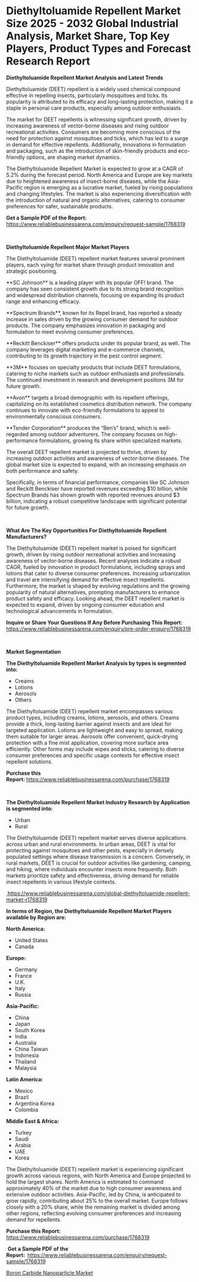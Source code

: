 <p><h1>Diethyltoluamide Repellent Market Size 2025 - 2032 Global Industrial Analysis, Market Share, Top Key Players, Product Types and Forecast Research Report</h1></p><p><strong>Diethyltoluamide Repellent Market Analysis and Latest Trends</strong></p>
<p><p>Diethyltoluamide (DEET) repellent is a widely used chemical compound effective in repelling insects, particularly mosquitoes and ticks. Its popularity is attributed to its efficacy and long-lasting protection, making it a staple in personal care products, especially among outdoor enthusiasts. </p><p>The market for DEET repellents is witnessing significant growth, driven by increasing awareness of vector-borne diseases and rising outdoor recreational activities. Consumers are becoming more conscious of the need for protection against mosquitoes and ticks, which has led to a surge in demand for effective repellents. Additionally, innovations in formulation and packaging, such as the introduction of skin-friendly products and eco-friendly options, are shaping market dynamics.</p><p>The Diethyltoluamide Repellent Market is expected to grow at a CAGR of 5.2% during the forecast period. North America and Europe are key markets due to heightened awareness of insect-borne diseases, while the Asia-Pacific region is emerging as a lucrative market, fueled by rising populations and changing lifestyles. The market is also experiencing diversification with the introduction of natural and organic alternatives, catering to consumer preferences for safer, sustainable products.</p></p>
<p><strong>Get a Sample PDF of the Report:&nbsp;</strong> <a href="https://www.reliablebusinessarena.com/enquiry/request-sample/1768319?utm_campaign=1143&utm_medium=2&utm_source=Github&utm_content=ia&utm_term=02022025&utm_id=diethyltoluamide-repellent">https://www.reliablebusinessarena.com/enquiry/request-sample/1768319</a></p>
<p>&nbsp;</p>
<p><strong>Diethyltoluamide Repellent Major Market Players</strong></p>
<p><p>The Diethyltoluamide (DEET) repellent market features several prominent players, each vying for market share through product innovation and strategic positioning. </p><p>**SC Johnson** is a leading player with its popular OFF! brand. The company has seen consistent growth due to its strong brand recognition and widespread distribution channels, focusing on expanding its product range and enhancing efficacy.</p><p>**Spectrum Brands**, known for its Repel brand, has reported a steady increase in sales driven by the growing consumer demand for outdoor products. The company emphasizes innovation in packaging and formulation to meet evolving consumer preferences.</p><p>**Reckitt Benckiser** offers products under its popular brand, as well. The company leverages digital marketing and e-commerce channels, contributing to its growth trajectory in the pest control segment.</p><p>**3M** focuses on specialty products that include DEET formulations, catering to niche markets such as outdoor enthusiasts and professionals. The continued investment in research and development positions 3M for future growth.</p><p>**Avon** targets a broad demographic with its repellent offerings, capitalizing on its established cosmetics distribution network. The company continues to innovate with eco-friendly formulations to appeal to environmentally conscious consumers.</p><p>**Tender Corporation** produces the “Ben’s” brand, which is well-regarded among outdoor adventurers. The company focuses on high-performance formulations, growing its share within specialized markets.</p><p>The overall DEET repellent market is projected to thrive, driven by increasing outdoor activities and awareness of vector-borne diseases. The global market size is expected to expand, with an increasing emphasis on both performance and safety.</p><p>Specifically, in terms of financial performance, companies like SC Johnson and Reckitt Benckiser have reported revenues exceeding $10 billion, while Spectrum Brands has shown growth with reported revenues around $3 billion, indicating a robust competitive landscape with significant potential for future growth.</p></p>
<p>&nbsp;</p>
<p><strong>What Are The Key Opportunities For Diethyltoluamide Repellent Manufacturers?</strong></p>
<p><p>The Diethyltoluamide (DEET) repellent market is poised for significant growth, driven by rising outdoor recreational activities and increasing awareness of vector-borne diseases. Recent analyses indicate a robust CAGR, fueled by innovation in product formulations, including sprays and lotions that cater to diverse consumer preferences. Increasing urbanization and travel are intensifying demand for effective insect repellents. Furthermore, the market is shaped by evolving regulations and the growing popularity of natural alternatives, prompting manufacturers to enhance product safety and efficacy. Looking ahead, the DEET repellent market is expected to expand, driven by ongoing consumer education and technological advancements in formulation.</p></p>
<p><strong>Inquire or Share Your Questions If Any Before Purchasing This Report:</strong> <a href="https://www.reliablebusinessarena.com/enquiry/pre-order-enquiry/1768319?utm_campaign=1143&utm_medium=2&utm_source=Github&utm_content=ia&utm_term=02022025&utm_id=diethyltoluamide-repellent">https://www.reliablebusinessarena.com/enquiry/pre-order-enquiry/1768319</a></p>
<p>&nbsp;</p>
<p><strong>Market Segmentation</strong></p>
<p><strong>The Diethyltoluamide Repellent Market Analysis by types is segmented into:</strong></p>
<p><ul><li>Creams</li><li>Lotions</li><li>Aerosols</li><li>Others</li></ul></p>
<p><p>The Diethyltoluamide (DEET) repellent market encompasses various product types, including creams, lotions, aerosols, and others. Creams provide a thick, long-lasting barrier against insects and are ideal for targeted application. Lotions are lightweight and easy to spread, making them suitable for larger areas. Aerosols offer convenient, quick-drying protection with a fine mist application, covering more surface area efficiently. Other forms may include wipes and sticks, catering to diverse consumer preferences and specific usage contexts for effective insect repellent solutions.</p></p>
<p><strong>Purchase this Report:&nbsp;</strong><a href="https://www.reliablebusinessarena.com/purchase/1768319?utm_campaign=1143&utm_medium=2&utm_source=Github&utm_content=ia&utm_term=02022025&utm_id=diethyltoluamide-repellent">https://www.reliablebusinessarena.com/purchase/1768319</a></p>
<p>&nbsp;</p>
<p><strong>The Diethyltoluamide Repellent Market Industry Research by Application is segmented into:</strong></p>
<p><ul><li>Urban</li><li>Rural</li></ul></p>
<p><p>The Diethyltoluamide (DEET) repellent market serves diverse applications across urban and rural environments. In urban areas, DEET is vital for protecting against mosquitoes and other pests, especially in densely populated settings where disease transmission is a concern. Conversely, in rural markets, DEET is crucial for outdoor activities like gardening, camping, and hiking, where individuals encounter insects more frequently. Both markets prioritize safety and effectiveness, driving demand for reliable insect repellents in various lifestyle contexts.</p></p>
<p><a href="https://www.reliablebusinessarena.com/global-diethyltoluamide-repellent-market-r1768319?utm_campaign=1143&utm_medium=2&utm_source=Github&utm_content=ia&utm_term=02022025&utm_id=diethyltoluamide-repellent">&nbsp;https://www.reliablebusinessarena.com/global-diethyltoluamide-repellent-market-r1768319</a></p>
<p><strong>In terms of Region, the Diethyltoluamide Repellent Market Players available by Region are:</strong></p>
<p>
    <p> <strong> North America: </strong>
        <ul>
            <li>United States</li>
            <li>Canada</li>
        </ul>
        </p> 
    <p> <strong> Europe: </strong>
        <ul>
            <li>Germany</li>
            <li>France</li>
            <li>U.K.</li>
            <li>Italy</li>
            <li>Russia</li>
        </ul>
        </p> 
    <p> <strong> Asia-Pacific: </strong>
        <ul>
            <li>China</li>
            <li>Japan</li>
            <li>South Korea</li>
            <li>India</li>
            <li>Australia</li>
            <li>China Taiwan</li>
            <li>Indonesia</li>
            <li>Thailand</li>
            <li>Malaysia</li>
        </ul>
        </p> 
    <p> <strong> Latin America: </strong>
        <ul>
            <li>Mexico</li>
            <li>Brazil</li>
            <li>Argentina Korea</li>
            <li>Colombia</li>
        </ul>
        </p> 
    <p> <strong> Middle East & Africa: </strong>
        <ul>
            <li>Turkey</li>
            <li>Saudi</li>
            <li>Arabia</li>
            <li>UAE</li>
            <li>Korea</li>
        </ul>
    </p>
    </p>
<p><p>The Diethyltoluamide (DEET) repellent market is experiencing significant growth across various regions, with North America and Europe projected to hold the largest shares. North America is estimated to command approximately 40% of the market due to high consumer awareness and extensive outdoor activities. Asia-Pacific, led by China, is anticipated to grow rapidly, contributing about 25% to the overall market. Europe follows closely with a 20% share, while the remaining market is divided among other regions, reflecting evolving consumer preferences and increasing demand for repellents.</p></p>
<p><strong>Purchase this Report: </strong><a href="https://www.reliablebusinessarena.com/purchase/1768319?utm_campaign=1143&utm_medium=2&utm_source=Github&utm_content=ia&utm_term=02022025&utm_id=diethyltoluamide-repellent">https://www.reliablebusinessarena.com/purchase/1768319</a></p>
<p>&nbsp;<strong>Get a Sample PDF of the Report:&nbsp;&nbsp;</strong><a href="https://www.reliablebusinessarena.com/enquiry/request-sample/1768319?utm_campaign=1143&utm_medium=2&utm_source=Github&utm_content=ia&utm_term=02022025&utm_id=diethyltoluamide-repellent">https://www.reliablebusinessarena.com/enquiry/request-sample/1768319</a></p>
<p><strong></strong></p>
<p><p><a href="https://github.com/yoshih12/Market-Research-Report-List-4/blob/main/boron-carbide-nanoparticle-market.md?utm_campaign=1143&utm_medium=2&utm_source=Github&utm_content=ia&utm_term=02022025&utm_id=diethyltoluamide-repellent">Boron Carbide Nanoparticle Market</a></p></p>